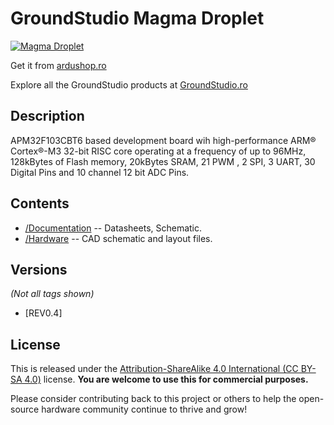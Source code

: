 GroundStudio Magma Droplet
====================================
[![Magma Droplet](https://github.com/user-attachments/assets/405fa4eb-19ae-490b-a52e-9ae2d621269c)](https://ardushop.ro/ro/plci-de-dezvoltare/2424-groundstudio-magma-droplet-6427854034717.html)

Get it from [ardushop.ro](https://ardushop.ro/ro/plci-de-dezvoltare/2424-groundstudio-magma-droplet-6427854034717.html)

Explore all the GroundStudio products at [GroundStudio.ro](https://groundstudio.ro/)

Description
-------------------
APM32F103CBT6 based development board wih high-performance ARM® Cortex®-M3 32-bit RISC core operating at a frequency of up to 96MHz, 128kBytes of Flash memory, 20kBytes SRAM, 21 PWM , 2 SPI, 3 UART, 30 Digital Pins and 10 channel 12 bit ADC Pins.

Contents
-------------------

* [/Documentation](https://github.com/GroundStudio/GroundStudio_Magma_Droplet/tree/main/Documentation) -- Datasheets, Schematic.
* [/Hardware](https://github.com/GroundStudio/GroundStudio_Magma_Droplet/tree/main/Hardware) -- CAD schematic and layout files.

Versions
-------------------
*(Not all tags shown)*

* [REV0.4]

License
-------------------

This is released under the [Attribution-ShareAlike 4.0 International (CC BY-SA 4.0)](https://creativecommons.org/licenses/by-sa/4.0/) license.
**You are welcome to use this for commercial purposes.**

Please consider contributing back to this project or others to help the open-source hardware community continue to thrive and grow!


